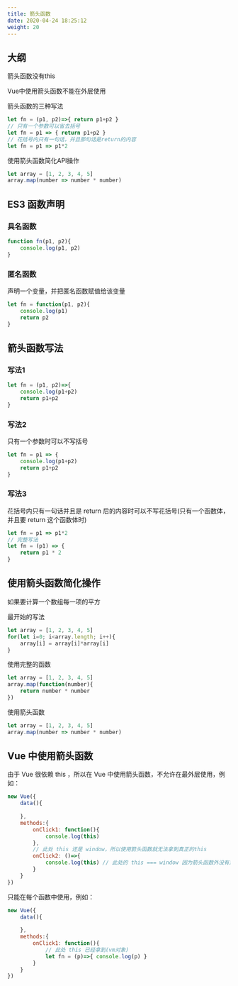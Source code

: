 ```yaml
---
title: 箭头函数
date: 2020-04-24 18:25:12
weight: 20
---
```


## 大纲

箭头函数没有this

Vue中使用箭头函数不能在外层使用

箭头函数的三种写法

```js
let fn = (p1, p2)=>{ return p1+p2 }
// 只有一个参数可以省去括号
let fn = p1 => { return p1+p2 }
// 花括号内只有一句话，并且那句话是return的内容
let fn = p1 => p1*2
```

使用箭头函数简化API操作

```js
let array = [1, 2, 3, 4, 5]
array.map(number => number * number)
```

## ES3 函数声明

### 具名函数

```js
function fn(p1, p2){
    console.log(p1, p2)
}
```

### 匿名函数

声明一个变量，并把匿名函数赋值给该变量

```js
let fn = function(p1, p2){
    console.log(p1)
    return p2
}
```

## 箭头函数写法

### 写法1

```js
let fn = (p1, p2)=>{
    console.log(p1+p2)
    return p1+p2
}
```

### 写法2

只有一个参数时可以不写括号

```js
let fn = p1 => {
    console.log(p1+p2)
    return p1+p2
}
```

### 写法3

花括号内只有一句话并且是 return 后的内容时可以不写花括号(只有一个函数体，并且要 return 这个函数体时)

```js
let fn = p1 => p1*2
// 完整写法
let fn = (p1) => {
    return p1 * 2
}
```

## 使用箭头函数简化操作

如果要计算一个数组每一项的平方

最开始的写法

```js
let array = [1, 2, 3, 4, 5]
for(let i=0; i<array.length; i++){
    array[i] = array[i]*array[i]
}
```

使用完整的函数

```js
let array = [1, 2, 3, 4, 5]
array.map(function(number){
    return number * number
})
```

使用箭头函数

```js
let array = [1, 2, 3, 4, 5]
array.map(number => number * number)
```

## Vue 中使用箭头函数

由于 Vue 很依赖 this ，所以在 Vue 中使用箭头函数，不允许在最外层使用，例如：

```js
new Vue({
    data(){
        
    },
    methods:{
        onClick1: function(){
            console.log(this)
        },
        // 此处 this 还是 window，所以使用箭头函数就无法拿到真正的this
        onClick2: ()=>{
            console.log(this) // 此处的 this === window 因为箭头函数外没有对象
        }
    }
})
```

只能在每个函数中使用，例如：

```js
new Vue({
    data(){
        
    },
    methods:{
        onClick1: function(){
            // 此处 this 已经拿到(vm对象)
            let fn = (p)=>{ console.log(p) }
        }
    }
})
```



